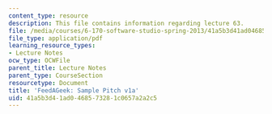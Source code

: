 ```yaml
---
content_type: resource
description: This file contains information regarding lecture 63.
file: /media/courses/6-170-software-studio-spring-2013/41a5b3d41ad0468573281c0657a2a2c5_MIT6_170S13_63-takeout-1a.pdf
file_type: application/pdf
learning_resource_types:
- Lecture Notes
ocw_type: OCWFile
parent_title: Lecture Notes
parent_type: CourseSection
resourcetype: Document
title: 'FeedAGeek: Sample Pitch v1a'
uid: 41a5b3d4-1ad0-4685-7328-1c0657a2a2c5
---
```

